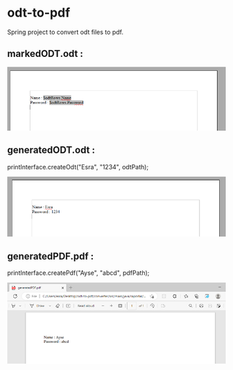 # odt-to-pdf
Spring project to convert odt files to pdf.

## markedODT.odt : 
![markedodt](https://github.com/esraeryilmaz/odt-to-pdf/blob/odt-generator-V2/img/markedodt.PNG)

## generatedODT.odt : 

printInterface.createOdt("Esra", "1234", odtPath);

![generatedodt](https://github.com/esraeryilmaz/odt-to-pdf/blob/odt-generator-V2/img/generatedodt.PNG)

## generatedPDF.pdf : 

printInterface.createPdf("Ayse", "abcd", pdfPath);

![generatedpdf](https://github.com/esraeryilmaz/odt-to-pdf/blob/odt-generator-V2/img/generatedpdf.PNG)
